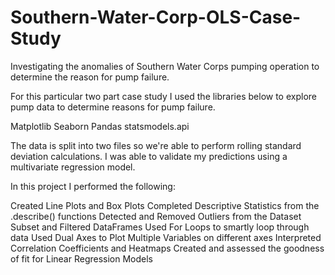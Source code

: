 # Southern-Water-Corp-OLS-Case-Study
Investigating the anomalies of Southern Water Corps pumping operation to determine the reason for pump failure.


For this particular two part case study I used the libraries below to explore pump data to determine reasons for pump failure.

Matplotlib
Seaborn 
Pandas 
statsmodels.api 

The data is split into two files so we're able to perform rolling standard deviation calculations. I was able to validate my predictions using a multivariate regression model. 

In this project I performed the following: 

Created Line Plots and Box Plots
Completed Descriptive Statistics from the .describe() functions
Detected and Removed Outliers from the Dataset
Subset and Filtered DataFrames
Used For Loops to smartly loop through data
Used Dual Axes to Plot Multiple Variables on different axes
Interpreted Correlation Coefficients and Heatmaps
Created and assessed the goodness of fit for Linear Regression Models
